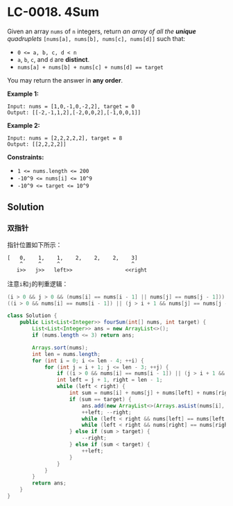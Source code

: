 # LC-0018. 4Sum

Given an array `nums` of `n` integers, return _an array of all the **unique** quadruplets_ `[nums[a], nums[b], nums[c], nums[d]]` such that:

-   `0 <= a, b, c, d < n`
-   `a`, `b`, `c`, and `d` are **distinct**.
-   `nums[a] + nums[b] + nums[c] + nums[d] == target`

You may return the answer in **any order**.

**Example 1:**

```text
Input: nums = [1,0,-1,0,-2,2], target = 0
Output: [[-2,-1,1,2],[-2,0,0,2],[-1,0,0,1]]
```

**Example 2:**

```text
Input: nums = [2,2,2,2,2], target = 8
Output: [[2,2,2,2]]
```

**Constraints:**

-   `1 <= nums.length <= 200`
-   `-10^9 <= nums[i] <= 10^9`
-   `-10^9 <= target <= 10^9`

## Solution

### 双指针

指针位置如下所示：

```text
[   0,    1,    1,    2,    2,    2,    3]
    ^     ^     ^                       ^
   i>>   j>>   left>>                 <<right
```

注意`i`和`j`的判重逻辑：

```java
(i > 0 && j > 0 && (nums[i] == nums[i - 1] || nums[j] == nums[j - 1]))			// x
((i > 0 && nums[i] == nums[i - 1]) || (j > i + 1 && nums[j] == nums[j - 1]))	// √ 分开判断
```

```java
class Solution {
    public List<List<Integer>> fourSum(int[] nums, int target) {
		List<List<Integer>> ans = new ArrayList<>();
        if (nums.length <= 3) return ans;

        Arrays.sort(nums);
        int len = nums.length;
        for (int i = 0; i <= len - 4; ++i) {
            for (int j = i + 1; j <= len - 3; ++j) {
                if ((i > 0 && nums[i] == nums[i - 1]) || (j > i + 1 && nums[j] == nums[j - 1])) continue;	//去重，i 和 j 要大于 0 否则越界
                int left = j + 1, right = len - 1;
                while (left < right) {
                    int sum = nums[i] + nums[j] + nums[left] + nums[right];
                    if (sum == target) {
                        ans.add(new ArrayList<>(Arrays.asList(nums[i], nums[j], nums[left], nums[right])));
                        ++left; --right;
                        while (left < right && nums[left] == nums[left - 1]) ++left;	// 去重
                        while (left < right && nums[right] == nums[right + 1]) --right;	// 去重
                    } else if (sum > target) {
                        --right;
                    } else if (sum < target) {
                        ++left;
                    }
                }
            }
        }
        return ans;
    }
}
```
